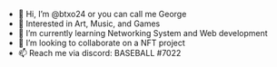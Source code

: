 - 👋 Hi, I’m @btxo24 or you can call me George
- 👀 Interested in Art, Music, and Games
- 🌱 I’m currently learning Networking System and Web development
- 💞️ I’m looking to collaborate on a NFT project 
- 📫 Reach me via discord: BASEBALL #7022

<!---
btxo24/btxo24 is a ✨ special ✨ repository because its `README.md` (this file) appears on your GitHub profile.
You can click the Preview link to take a look at your changes.
--->
